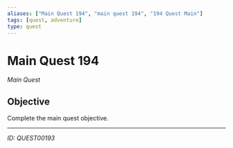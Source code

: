 ```yaml
---
aliases: ["Main Quest 194", "main quest 194", "194 Quest Main"]
tags: [quest, adventure]
type: quest
---
```


# Main Quest 194

*Main Quest*

## Objective
Complete the main quest objective.

---
*ID: QUEST00193*